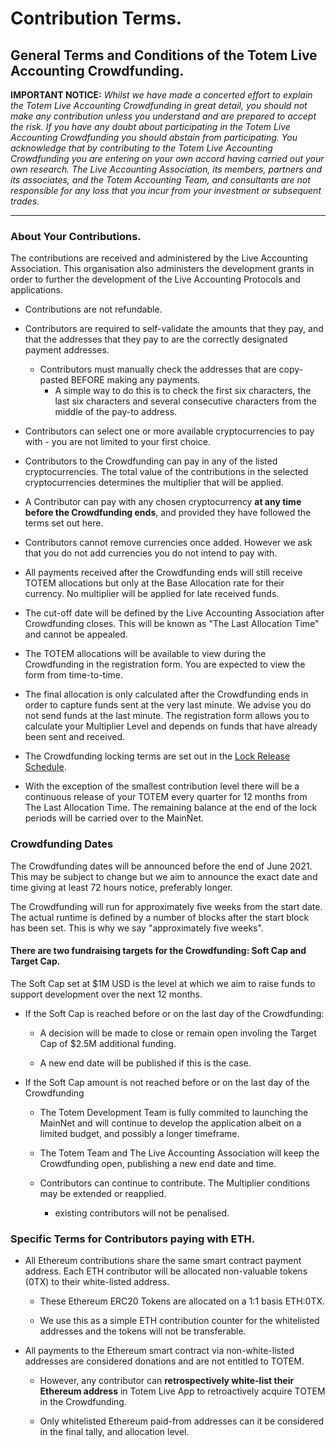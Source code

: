 
# Contribution Terms.

## General Terms and Conditions of the Totem Live Accounting Crowdfunding.

**IMPORTANT NOTICE:** _Whilst we have made a concerted effort to explain the Totem Live Accounting Crowdfunding in great detail, you should not make any contribution unless you understand and are prepared to accept the risk. If you have any doubt about participating in the Totem Live Accounting Crowdfunding you should abstain from participating. You acknowledge that by contributing to the Totem Live Accounting Crowdfunding you are entering on your own accord having carried out your own research. The Live Accounting Association, its members, partners and its associates, and the Totem Accounting Team, and consultants are not responsible for any loss that you incur from your investment or subsequent trades._

---

### About Your Contributions. 

The contributions are received and administered by the Live Accounting Association. This organisation also administers the development grants in order to further the development of the Live Accounting Protocols and applications.

* Contributions are not refundable. 

* Contributors are required to self-validate the amounts that they pay, and that the addresses that they pay to are the correctly designated payment addresses.

    * Contributors must manually check the addresses that are copy-pasted BEFORE making any payments.
        * A simple way to do this is to check the first six characters, the last six characters and several consecutive characters from the middle of the pay-to address.

* Contributors can select one or more available cryptocurrencies to pay with - you are not limited to your first choice.

* Contributors to the Crowdfunding can pay in any of the listed cryptocurrencies. The total value of the contributions in the selected cryptocurrencies determines the multiplier that will be applied.

* A Contributor can pay with any chosen cryptocurrency **at any time before the Crowdfunding ends**, and provided they have followed the terms set out here.

* Contributors cannot remove currencies once added. However we ask that you do not add currencies you do not intend to pay with. 

* All payments received after the Crowdfunding ends will still receive TOTEM allocations but only at the Base Allocation rate for their currency. No multiplier will be applied for late received funds.

* The cut-off date will be defined by the Live Accounting Association after Crowdfunding closes. This will be known as "The Last Allocation Time" and cannot be appealed. 

* The TOTEM allocations will be available to view during the Crowdfunding in the registration form. You are expected to view the form from time-to-time.

* The final allocation is only calculated after the Crowdfunding ends in order to capture funds sent at the very last minute. We advise you do not send funds at the last minute. The registration form allows you to calculate your Multiplier Level and depends on funds that have already been sent and received.

* The Crowdfunding locking terms are set out in the [Lock Release Schedule](/Crowdfunding-docs/Crowdfunding-details?id=lock-release-schedule). 

* With the exception of the smallest contribution level there will be a continuous release of your TOTEM every quarter for 12 months from The Last Allocation Time. The remaining balance at the end of the lock periods will be carried over to the MainNet.

### Crowdfunding Dates

The Crowdfunding dates will be announced before the end of June 2021. This may be subject to change but we aim to announce the exact date and time giving at least 72 hours notice, preferably longer.

The Crowdfunding will run for approximately five weeks from the start date. The actual runtime is defined by a number of blocks after the start block has been set. This is why we say "approximately five weeks".

#### There are two fundraising targets for the Crowdfunding: Soft Cap and Target Cap.

The Soft Cap set at $1M USD is the level at which we aim to raise funds to support development over the next 12 months. 


* If the Soft Cap is reached before or on the last day of the Crowdfunding:
    
    * A decision will be made to close or remain open involing the Target Cap of $2.5M additional funding. 
    
    * A new end date will be published if this is the case.
    
* If the Soft Cap amount is not reached before or on the last day of the Crowdfunding

    * The Totem Development Team is fully commited to launching the MainNet and will continue to develop the application albeit on a limited budget, and possibly a longer timeframe.

    * The Totem Team and The Live Accounting Association will keep the Crowdfunding open, publishing a new end date and time.

    * Contributors can continue to contribute. The Multiplier conditions may be extended or reapplied.

        * existing contributors will not be penalised.

### Specific Terms for Contributors paying with ETH.

* All Ethereum contributions share the same smart contract payment address. Each ETH contributor will be allocated non-valuable tokens (0TX) to their white-listed address. 

    * These Ethereum ERC20 Tokens are allocated on a 1:1 basis ETH:0TX. 

    * We use this as a simple ETH contribution counter for the whitelisted addresses and the tokens will not be transferable.

* All payments to the Ethereum smart contract via non-white-listed addresses are considered donations and are not entitled to TOTEM.
    
    * However, any contributor can **retrospectively white-list their Ethereum address** in Totem Live App to retroactively acquire TOTEM in the Crowdfunding. 

    * Only whitelisted Ethereum paid-from addresses can it be considered in the final tally, and allocation level.